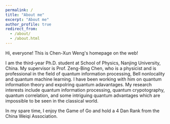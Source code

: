 ```yaml
---
permalink: /
title: "About me"
excerpt: "About me"
author_profile: true
redirect_from: 
  - /about/
  - /about.html
---
```


Hi, everyone! This is Chen-Xun Weng's homepage on the web!

I am the third-year Ph.D. student at School of Physics, Nanjing University, China. My supervisor is Prof. Zeng-Bing Chen, who is a physicist and is professional in the field of quantum information processing, Bell nonlocality and quantum machine learning. I have been working with him on quantum information theory and expolring quantum adavantages. My research interests include quantum information processing, quantum crypotography, quantum correlation, and some intriguing quantum advantages which are impossible to be seen in the classical world.

In my spare time, I enjoy the Game of Go and hold a 4 Dan Rank from the China Weiqi Association.
